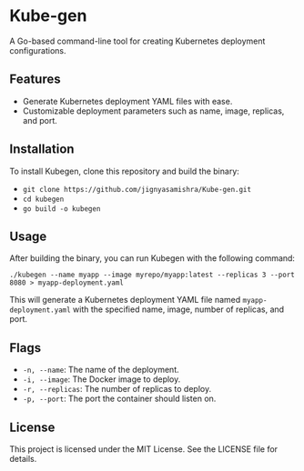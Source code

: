 # Kube-gen
A Go-based command-line tool for creating Kubernetes deployment configurations.
## Features

- Generate Kubernetes deployment YAML files with ease.
- Customizable deployment parameters such as name, image, replicas, and port.
  
## Installation

To install Kubegen, clone this repository and build the binary:

- `git clone https://github.com/jignyasamishra/Kube-gen.git`
- `cd kubegen`
- `go build -o kubegen`


## Usage

After building the binary, you can run Kubegen with the following command:

 `./kubegen --name myapp --image myrepo/myapp:latest --replicas 3 --port 8080 > myapp-deployment.yaml`


This will generate a Kubernetes deployment YAML file named `myapp-deployment.yaml` with the specified name, image, number of replicas, and port.

## Flags

- `-n, --name`: The name of the deployment.
- `-i, --image`: The Docker image to deploy. 
- `-r, --replicas`: The number of replicas to deploy. 
- `-p, --port`: The port the container should listen on. 



## License

This project is licensed under the MIT License. See the LICENSE file for details.
